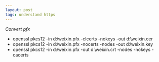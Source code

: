 ```yaml
---
layout: post
tags: understand https
---
```

*Convert pfx*
- openssl pkcs12 -in d:\weixin.pfx -clcerts -nokeys -out d:\weixin.cer
- openssl pkcs12 -in d:\weixin.pfx -nocerts -nodes  -out d:\weixin.key
- openssl pkcs12 -in d:\weixin.pfx -out d:\weixin.crt -nodes -nokeys -cacerts